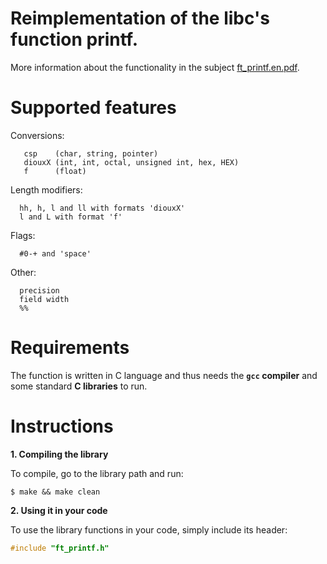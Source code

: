 
# Reimplementation of the libc's function printf.

  More information about the functionality in the subject [ft_printf.en.pdf](https://github.com/tlahin/ft_printf/files/8990312/ft_printf.en.pdf).
  
  # Supported features
    
  Conversions:
    
       csp    (char, string, pointer)
       diouxX (int, int, octal, unsigned int, hex, HEX)
       f      (float)
       
  Length modifiers:
      
      hh, h, l and ll with formats 'diouxX'
      l and L with format 'f'

  Flags:
    
      #0-+ and 'space'
      
  Other:
    
      precision
      field width
      %%

# Requirements

The function is written in C language and thus needs the **`gcc` compiler** and some standard **C libraries** to run.

# Instructions

**1. Compiling the library**

To compile, go to the library path and run:

```shell
$ make && make clean
```

**2. Using it in your code**

To use the library functions in your code, simply include its header:

```C
#include "ft_printf.h"
```

  
